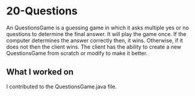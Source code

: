 # 20-Questions
An QuestionsGame is a guessing game in which it asks multiple yes or no questions to determine the final answer. It will play the game once. If the computer determines the answer correctly then, it wins. Otherwise, if it does not then the client wins. The client has the ability to create a new QuestionsGame from scratch or modify to make it better.

## What I worked on
I contributed to the QuestionsGame.java file. 
